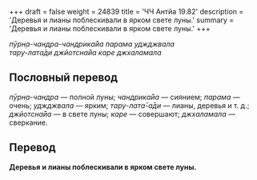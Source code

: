 +++
draft = false
weight = 24839
title = 'ЧЧ Антйа 19.82'
description = 'Деревья и лианы поблескивали в ярком свете луны.'
summary = 'Деревья и лианы поблескивали в ярком свете луны.'
+++

_пӯрн̣а-чандра-чандрика̄йа парама уджджвала  
тару-лата̄ди джйотсна̄йа каре джхаламала_

## Пословный перевод

_пӯрн̣а_\-_чандра_ — полной луны; _чандрика̄йа_ — сиянием; _парама_ — очень; _уджджвала_ — ярким; _тару_\-_лата̄_\-_а̄ди_ — лианы, деревья и т. д.; _джйотсна̄йа_ — в свете луны; _каре_ — совершают; _джхаламала_ — сверкание.

## Перевод

**Деревья и лианы поблескивали в ярком свете луны.**
